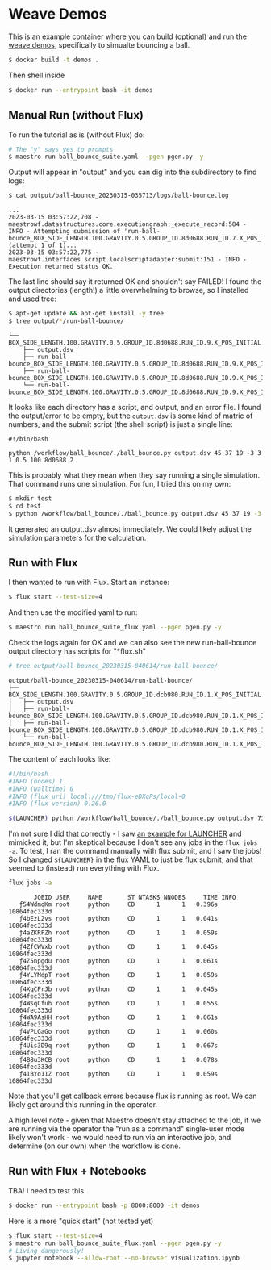 # Weave Demos

This is an example container where you can build (optional) and run
the [weave demos](https://github.com/LLNL/weave-demos), specifically
to simualte bouncing a ball.

```bash
$ docker build -t demos .
```

Then shell inside

```bash
$ docker run --entrypoint bash -it demos 
```

## Manual Run (without Flux)

To run the tutorial as is (without Flux) do:

```bash
# The "y" says yes to prompts
$ maestro run ball_bounce_suite.yaml --pgen pgen.py -y
```

Output will appear in "output" and you can dig into the subdirectory to find logs:

```bash
$ cat output/ball-bounce_20230315-035713/logs/ball-bounce.log 
```
```console
...
2023-03-15 03:57:22,708 - maestrowf.datastructures.core.executiongraph:_execute_record:584 - INFO - Attempting submission of 'run-ball-bounce_BOX_SIDE_LENGTH.100.GRAVITY.0.5.GROUP_ID.8d0688.RUN_ID.7.X_POS_INITIAL.45.X_VEL_INITIAL.-2.Y_POS_INITIAL.37.Y_VEL_INITIAL.8.Z_POS_INITIAL.19.Z_VEL_INITIAL.-1' (attempt 1 of 1)...
2023-03-15 03:57:22,775 - maestrowf.interfaces.script.localscriptadapter:submit:151 - INFO - Execution returned status OK.
```
The last line should say it returned OK and shouldn't say FAILED! I found the output directories (length!) a little overwhelming to browse, so I installed and used tree:

```bash
$ apt-get update && apt-get install -y tree
$ tree output/*/run-ball-bounce/
```
```console
└── BOX_SIDE_LENGTH.100.GRAVITY.0.5.GROUP_ID.8d0688.RUN_ID.9.X_POS_INITIAL.45.X_VEL_INITIAL.7.Y_POS_INITIAL.37.Y_VEL_INITIAL.-6.Z_POS_INITIAL.19.Z_VEL_INITIAL.-2
    ├── output.dsv
    ├── run-ball-bounce_BOX_SIDE_LENGTH.100.GRAVITY.0.5.GROUP_ID.8d0688.RUN_ID.9.X_POS_INITIAL.45.X_VEL_INITIAL.7.Y_POS_INITIAL.37.Y_VEL_INITIAL.-6.Z_POS_INITIAL.19.Z_VEL_INITIAL.-2.33.err
    ├── run-ball-bounce_BOX_SIDE_LENGTH.100.GRAVITY.0.5.GROUP_ID.8d0688.RUN_ID.9.X_POS_INITIAL.45.X_VEL_INITIAL.7.Y_POS_INITIAL.37.Y_VEL_INITIAL.-6.Z_POS_INITIAL.19.Z_VEL_INITIAL.-2.33.out
    └── run-ball-bounce_BOX_SIDE_LENGTH.100.GRAVITY.0.5.GROUP_ID.8d0688.RUN_ID.9.X_POS_INITIAL.45.X_VEL_INITIAL.7.Y_POS_INITIAL.37.Y_VEL_INITIAL.-6.Z_POS_INITIAL.19.Z_VEL_INITIAL.-2.sh
```
It looks like each directory has a script, and output, and an error file. I found the output/error to be empty, but the `output.dsv` is some kind of matric of numbers, and the submit script
(the shell script) is just a single line:

```
#!/bin/bash

python /workflow/ball_bounce/./ball_bounce.py output.dsv 45 37 19 -3 3 1 0.5 100 8d0688 2
```

This is probably what they mean when they say running a single simulation. That command runs one simulation. For
fun, I tried this on my own:

```bash
$ mkdir test
$ cd test
$ python /workflow/ball_bounce/./ball_bounce.py output.dsv 45 37 19 -3 3 1 0.5 100 8d0688 2
```

It generated an output.dsv almost immediately. We could likely adjust the simulation parameters for the calculation.

## Run with Flux

I then wanted to run with Flux. Start an instance:

```bash
$ flux start --test-size=4
```

And then use the modified yaml to run:

```bash
$ maestro run ball_bounce_suite_flux.yaml --pgen pgen.py -y
```

Check the logs again for OK and we can also see the new run-ball-bounce output directory has scripts for "*flux.sh"

```bash
# tree output/ball-bounce_20230315-040614/run-ball-bounce/
```
```console
output/ball-bounce_20230315-040614/run-ball-bounce/
├── BOX_SIDE_LENGTH.100.GRAVITY.0.5.GROUP_ID.dcb980.RUN_ID.1.X_POS_INITIAL.73.X_VEL_INITIAL.4.Y_POS_INITIAL.48.Y_VEL_INITIAL.-8.Z_POS_INITIAL.11.Z_VEL_INITIAL.-5
│   ├── output.dsv
│   ├── run-ball-bounce_BOX_SIDE_LENGTH.100.GRAVITY.0.5.GROUP_ID.dcb980.RUN_ID.1.X_POS_INITIAL.73.X_VEL_INITIAL.4.Y_POS_INITIAL.48.Y_VEL_INITIAL.-8.Z_POS_INITIAL.11.Z_VEL_INITIAL.-5.461.err
│   ├── run-ball-bounce_BOX_SIDE_LENGTH.100.GRAVITY.0.5.GROUP_ID.dcb980.RUN_ID.1.X_POS_INITIAL.73.X_VEL_INITIAL.4.Y_POS_INITIAL.48.Y_VEL_INITIAL.-8.Z_POS_INITIAL.11.Z_VEL_INITIAL.-5.461.out
│   └── run-ball-bounce_BOX_SIDE_LENGTH.100.GRAVITY.0.5.GROUP_ID.dcb980.RUN_ID.1.X_POS_INITIAL.73.X_VEL_INITIAL.4.Y_POS_INITIAL.48.Y_VEL_INITIAL.-8.Z_POS_INITIAL.11.Z_VEL_INITIAL.-5.flux.sh
```

The content of each looks like:

```bash
#!/bin/bash
#INFO (nodes) 1
#INFO (walltime) 0
#INFO (flux_uri) local:///tmp/flux-eDXqPs/local-0
#INFO (flux version) 0.26.0

$(LAUNCHER) python /workflow/ball_bounce/./ball_bounce.py output.dsv 73 48 11 1 4 5 0.5 100 dcb980 9
```

I'm not sure I did that correctly  - I saw [an example for LAUNCHER](https://github.com/LLNL/maestrowf/blob/51056ccfe279495a329036597510d1489dd0c1b1/samples/lulesh/lulesh_sample1_unix_flux.yaml#L19)
and mimicked it, but I'm skeptical because I don't see any jobs in the `flux jobs -a`. To test, I ran the command manually with flux submit, and I saw the jobs! So I changed `${LAUNCHER}`
in the flux YAML to just be flux submit, and that seemed to (instead) run everything with Flux.

```bash
flux jobs -a
```
```console
       JOBID USER     NAME       ST NTASKS NNODES     TIME INFO
   ƒ54WdmqKm root     python     CD      1      1   0.396s 10864fec333d
   ƒ4bEzL2vs root     python     CD      1      1   0.041s 10864fec333d
   ƒ4aZKRFZh root     python     CD      1      1   0.059s 10864fec333d
   ƒ4ZfCWVxb root     python     CD      1      1   0.045s 10864fec333d
   ƒ4Z5npgdu root     python     CD      1      1   0.061s 10864fec333d
   ƒ4YLYMdpT root     python     CD      1      1   0.059s 10864fec333d
   ƒ4XqCPrJb root     python     CD      1      1   0.045s 10864fec333d
   ƒ4WsqCfuh root     python     CD      1      1   0.055s 10864fec333d
   ƒ4WA9AsHH root     python     CD      1      1   0.061s 10864fec333d
   ƒ4VPLGaGo root     python     CD      1      1   0.060s 10864fec333d
   ƒ4Uis3D9q root     python     CD      1      1   0.067s 10864fec333d
   ƒ4B8u3KCB root     python     CD      1      1   0.078s 10864fec333d
   ƒ41BYo11Z root     python     CD      1      1   0.059s 10864fec333d
```
Note that you'll get callback errors because flux is running as root. We can likely get around this running in the operator.

A high level note - given that Maestro doesn't stay attached to the job, if we are running via the operator the "run as a command" single-user
mode likely won't work - we would need to run via an interactive job, and determine (on our own) when the workflow is done.


## Run with Flux + Notebooks

TBA! I need to test this.

```bash
$ docker run --entrypoint bash -p 8000:8000 -it demos 
```

Here is a more "quick start" (not tested yet)

```bash
$ flux start --test-size=4
$ maestro run ball_bounce_suite_flux.yaml --pgen pgen.py -y
# Living dangerously!
$ jupyter notebook --allow-root --no-browser visualization.ipynb
```
